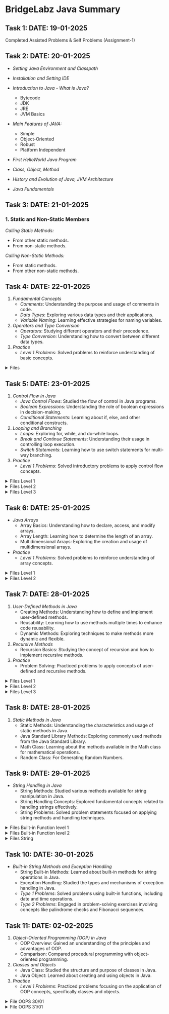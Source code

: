 # BridgeLabz Java Summary

## Task 1: DATE: 19-01-2025
Completed Assisted Problems & Self Problems (Assignment-1)

## Task 2: DATE: 20-01-2025
- *Setting Java Environment and Classpath*
- *Installation and Setting IDE*
- *Introduction to Java - What is Java?*
  - Bytecode
  - JDK
  - JRE
  - JVM Basics
- *Main Features of JAVA:*
  - Simple
  - Object-Oriented
  - Robust
  - Platform Independent
  
- *First HelloWorld Java Program*
- *Class, Object, Method*
- *History and Evolution of Java, JVM Architecture*
- *Java Fundamentals*

## Task 3: DATE: 21-01-2025  
### 1. Static and Non-Static Members  
*Calling Static Methods:*
- From other static methods.
- From non-static methods.

*Calling Non-Static Methods:*
- From static methods.
- From other non-static methods.

## Task 4: DATE: 22-01-2025
1. *Fundamental Concepts*
   - *Comments*: Understanding the purpose and usage of comments in code.
   - *Data Types*: Exploring various data types and their applications.
   - *Variable Naming*: Learning effective strategies for naming variables.
2. *Operators and Type Conversion*
   - *Operators*: Studying different operators and their precedence.
   - *Type Conversion*: Understanding how to convert between different data types.
3. *Practice*
   - *Level 1 Problems*: Solved problems to reinforce understanding of basic concepts.

<details>
<summary>Files</summary>
- AtheleteRound.java
- AvgMarks.java
- Calculator.java
- ChocolateDistribution.java
- DiscountPrice.java
- DiscountUI.java
- DistanceConversion.java
- DividePens.java
- DoubleOperation.class
- DoubleOperation.java
- EarthVolume.java
- Handshakes.java
- HarryAge.java
- HeightConversion.java
- IntOperation.class
- IntOperation.java
- KmToMiles.java
- KmToMilesUI.java
- ProfitAndLoss.java
- QuotientAndRemainder.java
- QuotientAndReminder.class
- SimpleIntrest.java
- SquareSide.java
- SwapNumbers.class
- SwapNumbers.java
- TemperatureConversion.class
- TemperatureConversion.java
- TemperatureConversionFtoC.class
- TemperatureConversionFtoC.java
- TotalIncome.class
- TotalIncome.java
- TotalPurchasePrice.java
- TravelComputation.java
- TravelComputatuion.java
- TriangleArea.java
- WeightConversion.java
</details>

## Task 5: DATE: 23-01-2025
1. *Control Flow in Java*
   - *Java Control Flows*: Studied the flow of control in Java programs.
   - *Boolean Expressions*: Understanding the role of boolean expressions in decision-making.
   - *Conditional Statements*: Learning about if, else, and other conditional constructs.
2. *Looping and Branching*
   - *Loops*: Exploring for, while, and do-while loops.
   - *Break and Continue Statements*: Understanding their usage in controlling loop execution.
   - *Switch Statements*: Learning how to use switch statements for multi-way branching.
3. *Practice*
   - *Level 1 Problems*: Solved introductory problems to apply control flow concepts.

<details>
<summary>Files Level 1</summary>
- Bonus.java
- DivisibleByFive.java
- OddEvenNumbers.java
- FactorialFor.java
- FactorialWhile.java
- LargestNumber.java
- MultiplicationTable.java
- OddEvenNumbers.java
- RocketLaunch.java
- RocketLaunchFor.java
- SmallestNumber.java
- SpringSeason.java
- SumOfNaturalNumber.java
- SumOfNaturalNumberWhile.java
- SumOfNaturalNumberFor.java
- SumUntilZero.java
- SumUntilZeroOrNeg.java
- VotingEligibility.java
</details>
<details>
<summary>Files Level 2</summary>
   - *Level 2 Problems*: Tackled intermediate-level problems.
     - BMI.java
     - Factors.java
     - FizzBuzz.java
     - FizzBuzzWhile.java
     - GreatestFactor.java
     - LeapYear.java
     - LeapYearSingleIf.java
     - Multiples.java
     - PowerOfNum.java
     - PrimeNum.java
     - ResultCalculator.java
     - ThreeFriends.java
</details>
<details>
<summary>Files Level 3</summary>
   - *Level 3 Problems*: Challenged with advanced problem-solving tasks.
     - AbundantNumber.java
     - ArmstrongNumber.java
     - CountDigits.java
     - DayOfWeek.java
     - HarshadNumber.java
     - SimpleCalculator.java
</details>

## Task 6: DATE: 25-01-2025
- *Java Arrays*
  - Array Basics: Understanding how to declare, access, and modify arrays.
  - Array Length: Learning how to determine the length of an array.
  - Multidimensional Arrays: Exploring the creation and usage of multidimensional arrays.
- *Practice*
  - *Level 1 Problems*: Solved problems to reinforce understanding of array concepts.

<details>
<summary>Files Level 1</summary>
- Array2DTo1D.java
- Factors.java
- FizzBuzz.java
- MeanHeight.java
- MultiplicationTable.java
- OddEveArray.java
- PositiveNegativeCheck.java
- StoreAndSum.java
- Table.java
- VotingEligibility.java
</details>
<details>
<summary>Files Level 2</summary>
   - *Level 2 Problems*: Engaged in more complex problem-solving exercises involving arrays.
     - BMI.java
     - BMI2D.java
     - BMImulti.java
     - BonusCalculation.java
     - DigitFrequency.java
     - LargestDigits.java
     - Result.java
     - Result2D.java
     - ReverseNumber.java
     - YoungestAndTallest.java
</details>

## Task 7: DATE: 28-01-2025
1. *User-Defined Methods in Java*
   - Creating Methods: Understanding how to define and implement user-defined methods.
   - Reusability: Learning how to use methods multiple times to enhance code reusability.
   - Dynamic Methods: Exploring techniques to make methods more dynamic and flexible.
2. *Recursive Methods*
   - Recursion Basics: Studying the concept of recursion and how to implement recursive methods.
3. *Practice*
   - Problem Solving: Practiced problems to apply concepts of user-defined and recursive methods.
<details>
<summary>Files Level 1</summary>
AthleteRun.java
ChocolateDivision.java
HandshakeCalc.java
HandshakeCalculator.java
NaturalNumberSum.java
NumberCheck.java
QuotientAndRemainder.java
SI.java
SmallestAndLargest.java
SpringSeason.java
TrigonometricFunctions.java
WindChillCalculator.java
</details>
<details>
<summary>Files Level 2</summary>
BMICalculator.java
Factors.java
LeapYearChecker.java
NumberAnalyzer.java
Quadratic.java
RandomValues.java
StudentVoteChecker.java
SumOfNaturalNumbers.java
UnitConverte.java
UnitConverter.java
UnitConvertert.java
YoungestAndTallest.java
</details>
<details>
<summary>Files Level 3</summary>
CollinearPoints.java
FootballTeam.java
MatrixOperations.java
NumberChecker.java
NumberCheckerFour.java
NumberCheckerOne.java
NumberCheckerThree.java
NumberCheckerTwo.java
OTPGEN.java
PointDistanceAndLine.java
StudentScorecard.java
calendar.java
zara.java
</details>

## Task 8: DATE: 28-01-2025
1. *Static Methods in Java*
   - Static Methods: Understanding the characteristics and usage of static methods in Java.
   - Java Standard Library Methods: Exploring commonly used methods from the Java Standard Library.
   - Math Class: Learning about the methods available in the Math class for mathematical operations.
   - Random Class: For Generating Random Numbers.

## Task 9: DATE: 29-01-2025
- *String Handling in Java*
  - String Methods: Studied various methods available for string manipulation in Java.
  - String Handling Concepts: Explored fundamental concepts related to handling strings effectively.
  - String Problems: Solved problem statements focused on applying string methods and handling techniques.
<details>
<summary>Files Built-in Function level 1</summary>
BasicCalculator.java
FactorialRecursive.java 
FibonacciGenerator.java 
GCD_LCM_Calculator.java 
MaximumOfThree.java 
NumberGuessingGame.java
PalindromeChecker.java 
PrimeChecker.java 
TemperatureConverter.java 
</details>
<details>
<summary>Files Built-in Function level 2</summary>
DateArithimatic.java
DateComparison.java
DateFormatting.java
TimeZones.java
</details>
<details>
<summary> Files String</summary>
AnagramCheck.java
CompareString.java
CountVowelConsonant.java
LongestWord.java
MostFrequentCharacter.java
PalindromeString.java
RemoveCharacter.java
RemoveDuplicateString.java
ReplaceWord.java
ReverseString.java
SubStringOccurrences.java
ToggleCase.java
</details>

## Task 10: DATE: 30-01-2025
- *Built-in String Methods and Exception Handling*
  - String Built-in Methods: Learned about built-in methods for string operations in Java.
  - Exception Handling: Studied the types and mechanisms of exception handling in Java.
  - *Type 1 Problems*: Solved problems using built-in functions, including date and time operations.
  - *Type 2 Problems*: Engaged in problem-solving exercises involving concepts like palindrome checks and Fibonacci sequences.

## Task 11: DATE: 02-02-2025
1. *Object-Oriented Programming (OOP) in Java*
   - OOP Overview: Gained an understanding of the principles and advantages of OOP.
   - Comparison: Compared procedural programming with object-oriented programming.
2. *Classes and Objects*
   - Java Class: Studied the structure and purpose of classes in Java.
   - Java Object: Learned about creating and using objects in Java.
3. *Practice*
   - *Level 1 Problems*: Practiced problems focusing on the application of OOP concepts, specifically classes and objects.
<details>
<summary> File OOPS 30/01 </summary>
Book.java
Circle.java
Employee.java
</details>
<details>
<summary> File OOPS 31/01 </summary>
BankAccount.java
Book.java
Book1.java
Book2.java
CarRental.java
Circle.java
Course.java
Employee.java
HotelBooking.java
Person.java
Product.java
Student.java
Vehicle.java
</details>